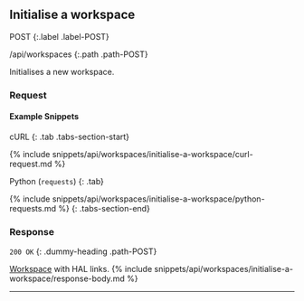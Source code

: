 ## Initialise a workspace

POST
{:.label .label-POST}

/api/workspaces
{:.path .path-POST}

Initialises a new workspace.

### Request
#### Example Snippets
cURL
{: .tab .tabs-section-start}

{% include snippets/api/workspaces/initialise-a-workspace/curl-request.md %}

Python (`requests`)
{: .tab}

{% include snippets/api/workspaces/initialise-a-workspace/python-requests.md %}
{: .tabs-section-end}

### Response
`200 OK`
{: .dummy-heading .path-POST}

[Workspace](#workspace) with HAL links.
{% include snippets/api/workspaces/initialise-a-workspace/response-body.md %}

---
